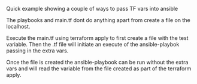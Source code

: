 Quick example showing a couple of ways to pass TF vars into ansible

The playbooks and main.tf dont do anything apart from create a file on the localhost.

Execute the main.tf using terraform apply to first create a file with the test variable. Then the .tf file will initiate an execute of the ansible-playbok passing in the extra vars.

Once the file is created the ansible-playbook can be run without the extra vars and will read the variable from the file created as part of the terraform apply.
